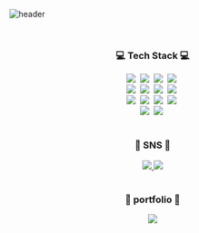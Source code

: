 ![header](https://capsule-render.vercel.app/api?type=slice&color=auto&height=200&section=header&text=Hello&desc=I'm%20Jinyoung&fontSize=60&rotate=14&fontAlignY=25&fontAlign=75&descAlignY=43&descAlign=80&&animation=twinkling)

<br>
<div align=center>
	<h3 align="center"> 💻 Tech Stack 💻</h3>
</div>
<div align=center>
  <img src="https://img.shields.io/badge/Java-007396?style=flat&logo=Conda-Forge&logoColor=white"/></a>&nbsp 
  <img src="https://img.shields.io/badge/Spring Boot-6DB33F?style=flat-square&logo=Spring Boot&logoColor=white"/></a>&nbsp 
  <img src="https://img.shields.io/badge/JPA-00758F?style=flat-square"/>&nbsp
  <img src="https://img.shields.io/badge/C%23-00599C?style=flat-square&logo=C-Sharp&logoColor=white"/>&nbsp <br>
  <img src="https://img.shields.io/badge/MySQL-4479A1?style=flat-square&logo=MySQL&logoColor=white"/></a>&nbsp
  <img src="https://img.shields.io/badge/Amazon EC2-FF9900?style=flat-square&logo=Amazon EC2&logoColor=white"/></a>&nbsp 
  <img src="https://img.shields.io/badge/Amazon RDS-527FFF?style=flat-square&logo=Amazon RDS&logoColor=white"/></a>&nbsp 
  <img src="https://img.shields.io/badge/Amazon S3-569A31?style=flat-square&logo=Amazon S3&logoColor=white"/></a>&nbsp <br>
  <img src="https://img.shields.io/badge/IntelliJ IDEA-000000?style=flat-square&logo=IntelliJ IDEA&logoColor=white"/></a>&nbsp 
  <img src="https://img.shields.io/badge/unity-%23000000?style=for-the-badge&logo=unity&logoColor=white"/>&nbsp 
  <img src="https://img.shields.io/badge/Visual-Studio-5C2D91?style=flat-square&logo=Visual-Studio&logoColor=white"/></a>&nbsp 
  <img src="https://img.shields.io/badge/Eclipse-IDE-2C2255?style=flat-square&logo=Eclipse-IDE&logoColor=white"/></a>&nbsp <br>
  <img src="https://img.shields.io/badge/github-181717?style=for-the-badge&logo=github&logoColor=white">&nbsp
  <img src="https://img.shields.io/badge/Windows-0078D6?style=flat-square&logo=Windows&logoColor=white"/></a>&nbsp 
</div>
<br>

<div align=center>
	<h3 align="center">🎨 SNS 🎨</h3>
</div>
<div align=center>
	<a href="https://velog.io/@jy3026">
		<img src="https://img.shields.io/badge/Blog-FF9800?style=flat&logo=Blogger&logoColor=white" />
	</a>
	<a href="mailto:cjyhappy12@gmail.com">
		<img src="https://img.shields.io/badge/Mail-30B980?style=flat&logo=Gmail&logoColor=white" />
	</a>
</div>

<br>

<div align=center>
	<h3 align="center">🌻 portfolio 🌻</h3>
</div>
<div align=center>
	<a href="https://halved-growth-186.notion.site/4b3b840cc5994bb7b96bf77893388d35?pvs=4">
		<img src="https://img.shields.io/badge/Notion-%23000000.svg?style=for-the-badge&logo=notion&logoColor=white" />
	</a>
</div>
<br>

